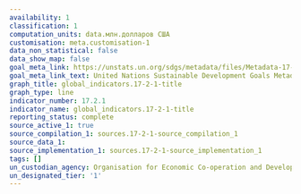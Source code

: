 ```yaml
---
availability: 1
classification: 1
computation_units: data.млн.долларов США
customisation: meta.customisation-1
data_non_statistical: false
data_show_map: false
goal_meta_link: https://unstats.un.org/sdgs/metadata/files/Metadata-17-02-01.pdf
goal_meta_link_text: United Nations Sustainable Development Goals Metadata (pdf 468kB)
graph_title: global_indicators.17-2-1-title
graph_type: line
indicator_number: 17.2.1
indicator_name: global_indicators.17-2-1-title
reporting_status: complete
source_active_1: true
source_compilation_1: sources.17-2-1-source_compilation_1
source_data_1:
source_implementation_1: sources.17-2-1-source_implementation_1
tags: []
un_custodian_agency: Organisation for Economic Co-operation and Development (OECD)
un_designated_tier: '1'
---
```

